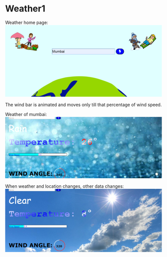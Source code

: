 # Weather1

Weather home page:
![](FireShot/weather1.png)

The wind bar is animated and moves only till that percentage of wind speed.

Weather of mumbai:
![](FireShot/weather2.png)

When weather and location changes, other data changes:
![](FireShot/weather3.png)

